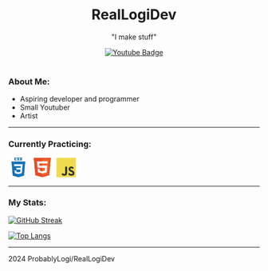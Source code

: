 <h1 align = "center">RealLogiDev</h1>
<p align="center">"I make stuff"</p> 
<div id="badges">
 <p align="center"> <a href="https://www.youtube.com/@probablylogi">
    <img src="https://img.shields.io/badge/YouTube-red?style=for-the-badge&logo=youtube&logoColor=white" alt="Youtube Badge"/>
  </a>
   <br>
<img src="https://komarev.com/ghpvc/?username=RealLogiDev&style=flat-square&color=blue" alt=""></p>
 </p>
</div>





### About Me:
- Aspiring developer and programmer
- Small Youtuber
- Artist

---
### Currently Practicing:
<img src="https://github.com/devicons/devicon/blob/master/icons/css3/css3-plain-wordmark.svg"  title="CSS3" alt="CSS" width="40" height="40"/>&nbsp;
<img src="https://github.com/devicons/devicon/blob/master/icons/html5/html5-original.svg" title="HTML5" alt="HTML" width="40" height="40"/>&nbsp;
<img src="https://github.com/devicons/devicon/blob/master/icons/javascript/javascript-original.svg" title="JavaScript" alt="JavaScript" width="40" height="40"/>&nbsp;

---
### My Stats:
[![GitHub Streak](http://github-readme-streak-stats.herokuapp.com?user=RealLogiDev&theme=dark&background=000000)](https://git.io/streak-stats)

[![Top Langs](https://github-readme-stats.vercel.app/api/top-langs/?username=RealLogiDev&layout=compact&theme=vision-friendly-dark)](https://github.com/anuraghazra/github-readme-stats)

---
<p>2024 ProbablyLogi/RealLogiDev</p>
